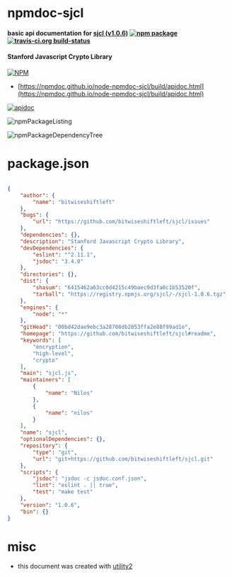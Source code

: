 # npmdoc-sjcl

#### basic api documentation for  [sjcl (v1.0.6)](https://github.com/bitwiseshiftleft/sjcl#readme)  [![npm package](https://img.shields.io/npm/v/npmdoc-sjcl.svg?style=flat-square)](https://www.npmjs.org/package/npmdoc-sjcl) [![travis-ci.org build-status](https://api.travis-ci.org/npmdoc/node-npmdoc-sjcl.svg)](https://travis-ci.org/npmdoc/node-npmdoc-sjcl)

#### Stanford Javascript Crypto Library

[![NPM](https://nodei.co/npm/sjcl.png?downloads=true&downloadRank=true&stars=true)](https://www.npmjs.com/package/sjcl)

- [https://npmdoc.github.io/node-npmdoc-sjcl/build/apidoc.html](https://npmdoc.github.io/node-npmdoc-sjcl/build/apidoc.html)

[![apidoc](https://npmdoc.github.io/node-npmdoc-sjcl/build/screenCapture.buildCi.browser.%252Ftmp%252Fbuild%252Fapidoc.html.png)](https://npmdoc.github.io/node-npmdoc-sjcl/build/apidoc.html)

![npmPackageListing](https://npmdoc.github.io/node-npmdoc-sjcl/build/screenCapture.npmPackageListing.svg)

![npmPackageDependencyTree](https://npmdoc.github.io/node-npmdoc-sjcl/build/screenCapture.npmPackageDependencyTree.svg)



# package.json

```json

{
    "author": {
        "name": "bitwiseshiftleft"
    },
    "bugs": {
        "url": "https://github.com/bitwiseshiftleft/sjcl/issues"
    },
    "dependencies": {},
    "description": "Stanford Javascript Crypto Library",
    "devDependencies": {
        "eslint": "^2.11.1",
        "jsdoc": "3.4.0"
    },
    "directories": {},
    "dist": {
        "shasum": "6415462a63cc0d4215c49baec9d3fa0c1b53520f",
        "tarball": "https://registry.npmjs.org/sjcl/-/sjcl-1.0.6.tgz"
    },
    "engines": {
        "node": "*"
    },
    "gitHead": "00bd42dae9ebc3a28708db2053ffa2e88f99ad1e",
    "homepage": "https://github.com/bitwiseshiftleft/sjcl#readme",
    "keywords": [
        "encryption",
        "high-level",
        "crypto"
    ],
    "main": "sjcl.js",
    "maintainers": [
        {
            "name": "Nilos"
        },
        {
            "name": "nilos"
        }
    ],
    "name": "sjcl",
    "optionalDependencies": {},
    "repository": {
        "type": "git",
        "url": "git+https://github.com/bitwiseshiftleft/sjcl.git"
    },
    "scripts": {
        "jsdoc": "jsdoc -c jsdoc.conf.json",
        "lint": "eslint . || true",
        "test": "make test"
    },
    "version": "1.0.6",
    "bin": {}
}
```



# misc
- this document was created with [utility2](https://github.com/kaizhu256/node-utility2)
